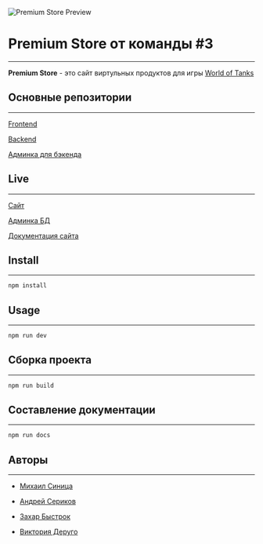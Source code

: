 ![Premium Store Preview](https://i.ibb.co/Ht4DX4k/preview.png)

# Premium Store от команды #3
***

**Premium Store** - это сайт виртульных продуктов для игры [World of Tanks](https://worldoftanks.com/)

## Основные репозитории
***

[Frontend](https://github.com/ASKorag/premium-store)

[Backend](https://github.com/Victor-Sinitca/WG_Force3_BackEnd)

[Админка для бэкенда](https://github.com/Victor-Sinitca/wg-server-admin)

## Live
***

[Сайт](https://askorag.github.io/premium-store/frontend/)

[Админка БД](https://victor-sinitca.github.io/wg-server-admin/)

[Документация сайта](https://askorag.github.io/premium-store/docs/)


## Install
***
```bash
npm install
```
## Usage
***
```bash
npm run dev
```

## Сборка проекта
***
```bash
npm run build
```


## Составление документации
***
```bash
npm run docs
```


## Авторы
***
- [Михаил Синица](https://github.com/Victor-Sinitca)

- [Андрей Сериков](https://github.com/ASKorag)

- [Захар Быстрок](https://github.com/Zahar666)

- [Виктория Деруго](https://github.com/victoriaDe)